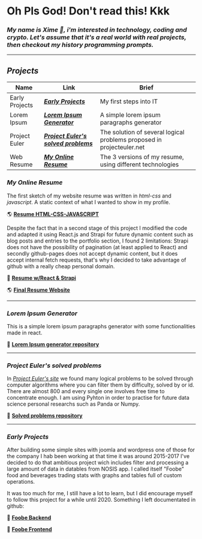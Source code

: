 # **Oh Pls God! Don't read this! Kkk**
### _My name is Xime :feet:, i'm interested in technology, coding and crypto.  Let's assume that it's a real world with real projects, then checkout my history programming prompts._
---
## **_Projects_**

| Name | Link | Brief |
|---|---|---|
| Early Projects | [**_Early Projects_**](#early-projects) | My first steps into IT
| Lorem Ipsum | [**_Lorem Ipsum Generator_**](#lorem-ipsum-generator) | A simple lorem ipsum paragraphs generator
| Project Euler | [**_Project Euler's solved problems_**](#project-eulers-solved-problems) | The solution of several logical problems proposed in projecteuler.net
| Web Resume | [**_My Online Resume_**](#my-online-resume) | The 3 versions of my resume, using different technologies

### **_My Online Resume_**
The first sketch of my website resume was written in _html-css_ and _javascript_.  A static context of what I wanted to show in my profile.

:earth_americas: **[Resume HTML-CSS-JAVASCRIPT](https://bioxim.github.io/resume_model/index.html)**

Despite the fact that in a second stage of this project I modified the code and adapted it using React.js and Strapi for future dynamic content such as blog posts and entries to the portfolio section, I found 2 limitations: Strapi does not have the possibility of pagination (at least applied to React) and secondly github-pages does not accept dynamic content, but it does accept internal fetch requests, that's why I decided to take advantage of github with a really cheap personal domain.

:small_orange_diamond: **[Resume w/React & Strapi](https://github.com/bioxim/resume_portfolio)**

:earth_americas: **[Final Resume Website](https://ximenacamino.site)**

---

### **_Lorem Ipsum Generator_**
This is a simple lorem ipsum paragraphs generator with some functionalities made in react.

:small_orange_diamond: **[Lorem Ipsum generator repository](https://github.com/bioxim/lorem-ipsum-generator)**

---

### **_Project Euler's solved problems_**
In _[Project Euler's site](https://projecteuler.net/)_ we found many logical problems to be solved through computer algorithms where you can filter them by difficulty, solved by or id.  There are almost 800 and every single one involves free time to concentrate enough.  I am using Pyhton in order to practise for future data science personal researchs such as Panda or Numpy.

:small_orange_diamond: **[Solved problems repository](https://github.com/bioxim/eulers)**

---
### **_Early Projects_**
After building some simple sites with joomla and wordpress one of those for the company I hab been working at that time it was around 2015-2017 I've decided to do that ambitious project wich includes filter and processing a large amount of data in datables from NOSIS app.  I called itself "Foobe" food and beverages trading stats with graphs and tables full of custom operations.

It was too much for me, I still have a lot to learn, but I did encourage myself to follow this project for a while until 2020.  Something I left documentated in github:

:small_orange_diamond: **[Foobe Backend](https://github.com/bioxim/backend_foobe)**

:small_orange_diamond: **[Foobe Frontend](https://github.com/bioxim/cliente_foobe)**




